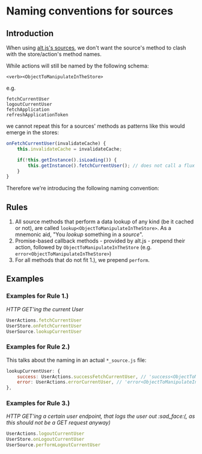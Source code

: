 # Naming conventions for sources

## Introduction

When using [alt.js's sources](http://alt.js.org/docs/async/), we don't want the source's method to clash with the store/action's method names.

While actions will still be named by the following schema:

```
<verb><ObjectToManipulateInTheStore>
```

e.g.

```
fetchCurrentUser
logoutCurrentUser
fetchApplication
refreshApplicationToken
```

we cannot repeat this for a sources' methods as patterns like this would emerge in the stores:

```javascript
onFetchCurrentUser(invalidateCache) {
    this.invalidateCache = invalidateCache;

    if(!this.getInstance().isLoading()) {
        this.getInstance().fetchCurrentUser(); // does not call a flux "action" but a method in user_source.js - which is confusing
    }
}
```

Therefore we're introducing the following naming convention:

## Rules

1. All source methods that perform a data lookup of any kind (be it cached or not), are called `lookup<ObjectToManipulateInTheStore>`. As a mnemonic aid, "You *lookup* something in a *source*".
2. Promise-based callback methods - provided by alt.js - prepend their action, followed by `ObjectToManipulateInTheStore` (e.g. `error<ObjectToManipulateInTheStore>`)
2. For all methods that do not fit 1.), we prepend `perform`.

## Examples

### Examples for Rule 1.)
*HTTP GET'ing the current User*

```javascript
UserActions.fetchCurrentUser
UserStore.onFetchCurrentUser
UserSource.lookupCurrentUser
```

### Examples for Rule 2.)
This talks about the naming in an actual `*_source.js` file:

```javascript
lookupCurrentUser: {
    success: UserActions.successFetchCurrentUser, // 'success<ObjectToManipulateInTheStore>'
    error: UserActions.errorCurrentUser, // 'error<ObjectToManipulateInTheStore>'
},
```

### Examples for Rule 3.)
*HTTP GET'ing a certain user endpoint, that logs the user out :sad_face:(, as this should not be a GET request anyway)*

```javascript
UserActions.logoutCurrentUser
UserStore.onLogoutCurrentUser
UserSource.performLogoutCurrentUser
```